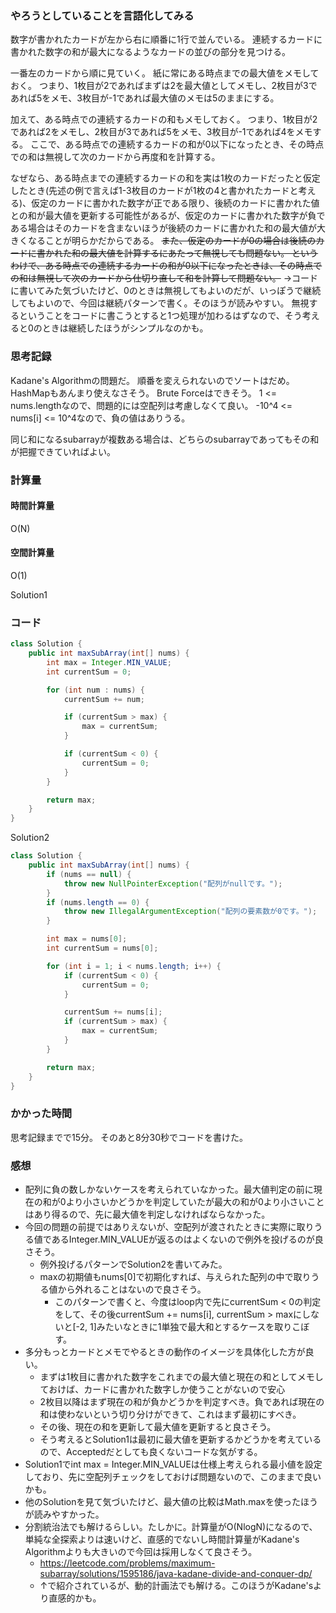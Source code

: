 ### やろうとしていることを言語化してみる
数字が書かれたカードが左から右に順番に1行で並んでいる。
連続するカードに書かれた数字の和が最大になるようなカードの並びの部分を見つける。

一番左のカードから順に見ていく。
紙に常にある時点までの最大値をメモしておく。
つまり、1枚目が2であればまずは2を最大値としてメモし、2枚目が3であれば5をメモ、3枚目が-1であれば最大値のメモは5のままにする。

加えて、ある時点での連続するカードの和もメモしておく。
つまり、1枚目が2であれば2をメモし、2枚目が3であれば5をメモ、3枚目が-1であれば4をメモする。
ここで、ある時点での連続するカードの和が0以下になったとき、その時点での和は無視して次のカードから再度和を計算する。

なぜなら、ある時点までの連続するカードの和を実は1枚のカードだったと仮定したとき(先述の例で言えば1-3枚目のカードが1枚の4と書かれたカードと考える)、仮定のカードに書かれた数字が正である限り、後続のカードに書かれた値との和が最大値を更新する可能性があるが、仮定のカードに書かれた数字が負である場合はそのカードを含まないほうが後続のカードに書かれた和の最大値が大きくなることが明らかだからである。
~~また、仮定のカードが0の場合は後続のカードに書かれた和の最大値を計算するにあたって無視しても問題ない。
というわけで、ある時点での連続するカードの和が0以下になったときは、その時点での和は無視して次のカードから仕切り直して和を計算して問題ない。~~
→コードに書いてみた気づいたけど、0のときは無視してもよいのだが、いっぽうで継続してもよいので、今回は継続パターンで書く。そのほうが読みやすい。
無視するということをコードに書こうとすると1つ処理が加わるはずなので、そう考えると0のときは継続したほうがシンプルなのかも。

### 思考記録
Kadane's Algorithmの問題だ。
順番を変えられないのでソートはだめ。
HashMapもあんまり使えなさそう。
Brute Forceはできそう。
1 <= nums.lengthなので、問題的には空配列は考慮しなくて良い。
-10^4 <= nums[i] <= 10^4なので、負の値はありうる。

同じ和になるsubarrayが複数ある場合は、どちらのsubarrayであってもその和が把握できていればよい。

### 計算量
#### 時間計算量
O(N)
#### 空間計算量
O(1)

Solution1
### コード
```Java
class Solution {
    public int maxSubArray(int[] nums) {
        int max = Integer.MIN_VALUE;
        int currentSum = 0;

        for (int num : nums) {
            currentSum += num;

            if (currentSum > max) {
                max = currentSum;
            }

            if (currentSum < 0) {
                currentSum = 0;
            }
        }

        return max;
    }
}
```

Solution2
```Java
class Solution {
    public int maxSubArray(int[] nums) {
        if (nums == null) {
            throw new NullPointerException("配列がnullです。");
        }
        if (nums.length == 0) {
            throw new IllegalArgumentException("配列の要素数が0です。");
        }

        int max = nums[0];
        int currentSum = nums[0];

        for (int i = 1; i < nums.length; i++) {
            if (currentSum < 0) {
                currentSum = 0;
            }

            currentSum += nums[i];
            if (currentSum > max) {
                max = currentSum;
            }
        }

        return max;
    }
}
```

### かかった時間
思考記録までで15分。
そのあと8分30秒でコードを書けた。

### 感想
- 配列に負の数しかないケースを考えられていなかった。最大値判定の前に現在の和が0より小さいかどうかを判定していたが最大の和が0より小さいことはあり得るので、先に最大値を判定しなければならなかった。
- 今回の問題の前提ではありえないが、空配列が渡されたときに実際に取りうる値であるInteger.MIN_VALUEが返るのはよくないので例外を投げるのが良さそう。
    - 例外投げるパターンでSolution2を書いてみた。
    - maxの初期値もnums[0]で初期化すれば、与えられた配列の中で取りうる値から外れることはないので良さそう。
        - このパターンで書くと、今度はloop内で先にcurrentSum < 0の判定をして、その後currentSum += nums[i], currentSum > maxにしないと[-2, 1]みたいなときに1単独で最大和とするケースを取りこぼす。
- 多分もっとカードとメモでやるときの動作のイメージを具体化した方が良い。
    - まずは1枚目に書かれた数字をこれまでの最大値と現在の和としてメモしておけば、カードに書かれた数字しか使うことがないので安心
    - 2枚目以降はまず現在の和が負かどうかを判定すべき。負であれば現在の和は使わないという切り分けができて、これはまず最初にすべき。
    - その後、現在の和を更新して最大値を更新すると良さそう。
    - そう考えるとSolution1は最初に最大値を更新するかどうかを考えているので、Acceptedだとしても良くないコードな気がする。
- Solution1でint max = Integer.MIN_VALUEは仕様上考えられる最小値を設定しており、先に空配列チェックをしておけば問題ないので、このままで良いかも。
- 他のSolutionを見て気づいたけど、最大値の比較はMath.maxを使ったほうが読みやすかった。
- 分割統治法でも解けるらしい。たしかに。計算量がO(NlogN)になるので、単純な全探索よりは速いけど、直感的でないし時間計算量がKadane's Algorithmよりも大きいので今回は採用しなくて良さそう。
  - https://leetcode.com/problems/maximum-subarray/solutions/1595186/java-kadane-divide-and-conquer-dp/
  - ↑で紹介されているが、動的計画法でも解ける。このほうがKadane'sより直感的かも。